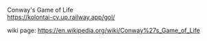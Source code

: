 Conway's Game of Life  
https://kolontai-cv.up.railway.app/gol/

wiki page: https://en.wikipedia.org/wiki/Conway%27s_Game_of_Life  
